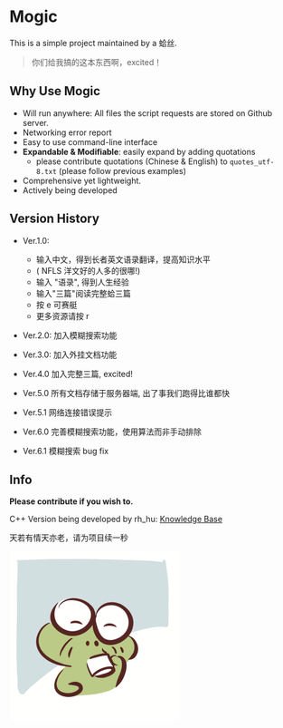 # Mogic

This is a simple project maintained by a 蛤丝.

> 你们给我搞的这本东西啊，excited！

## Why Use Mogic

* Will run anywhere: All files the script requests are stored on Github server.
* Networking error report
* Easy to use command-line interface
* **Expandable & Modifiable**: easily expand by adding quotations
    * please contribute quotations (Chinese & English) to ```quotes_utf-8.txt``` (please follow previous examples)
* Comprehensive yet lightweight.
* Actively being developed

## Version History
* Ver.1.0:
    * 输入中文，得到长者英文语录翻译，提高知识水平
    * ( NFLS 洋文好的人多的很哪!)
    * 输入 "语录", 得到人生经验
    * 输入"三篇"阅读完整蛤三篇
    * 按 e 可赛艇
    * 更多资源请按 r

* Ver.2.0: 
加入模糊搜索功能
* Ver.3.0:
加入外挂文档功能
* Ver.4.0
加入完整三篇, excited!
* Ver.5.0
所有文档存储于服务器端, 出了事我们跑得比谁都快
* Ver.5.1
网络连接错误提示

* Ver.6.0
完善模糊搜索功能，使用算法而非手动排除

* Ver.6.1
模糊搜索 bug fix

## Info

**Please contribute if you wish to.**

C++ Version being developed by rh_hu: [Knowledge Base](https://github.com/huyuxuab/Knowledge_base)

天若有情天亦老，请为项目续一秒

![Tea](https://github.com/Calvin-Xu/Mogic/blob/master/Moha1.gif)
